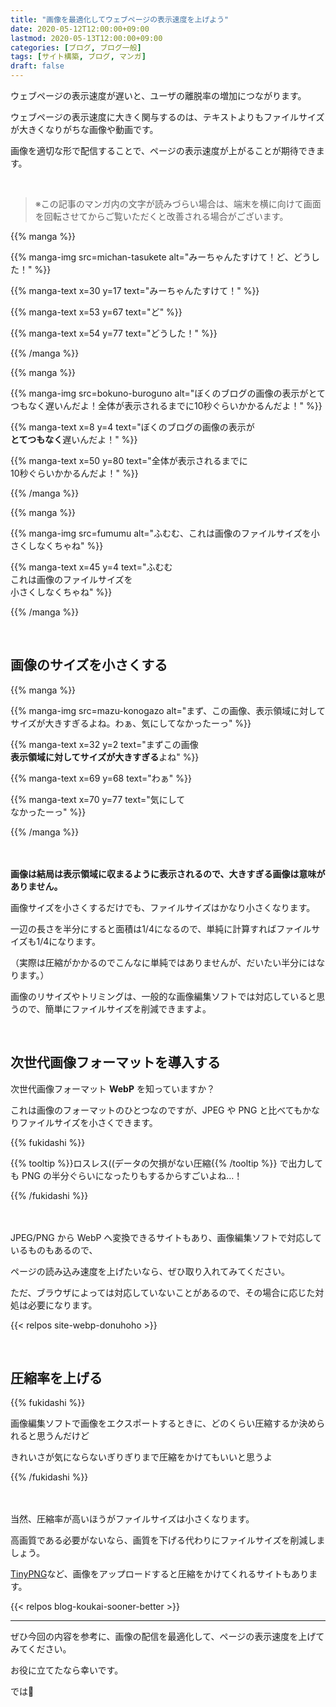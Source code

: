 ```yaml
---
title: "画像を最適化してウェブページの表示速度を上げよう"
date: 2020-05-12T12:00:00+09:00
lastmod: 2020-05-13T12:00:00+09:00
categories: [ブログ, ブログ一般]
tags: [サイト構築, ブログ, マンガ]
draft: false
---
```


ウェブページの表示速度が遅いと、ユーザの離脱率の増加につながります。

ウェブページの表示速度に大きく関与するのは、テキストよりもファイルサイズが大きくなりがちな画像や動画です。

画像を適切な形で配信することで、ページの表示速度が上がることが期待できます。

<!--more-->

<br>

> ※この記事のマンガ内の文字が読みづらい場合は、端末を横に向けて画面を回転させてからご覧いただくと改善される場合がございます。

{{% manga %}}

{{% manga-img src=michan-tasukete alt="みーちゃんたすけて！ど、どうした！" %}}

{{% manga-text x=30 y=17 text="みーちゃんたすけて！" %}}

{{% manga-text x=53 y=67 text="ど" %}}

{{% manga-text x=54 y=77 text="どうした！" %}}

{{% /manga %}}



{{% manga %}}

{{% manga-img src=bokuno-buroguno alt="ぼくのブログの画像の表示がとてつもなく遅いんだよ！全体が表示されるまでに10秒ぐらいかかるんだよ！" %}}

{{% manga-text x=8 y=4 text="ぼくのブログの画像の表示が<br>**とてつもなく**遅いんだよ！" %}}

{{% manga-text x=50 y=80 text="全体が表示されるまでに<br>10秒ぐらいかかるんだよ！" %}}

{{% /manga %}}



{{% manga %}}

{{% manga-img src=fumumu alt="ふむむ、これは画像のファイルサイズを小さくしなくちゃね" %}}

{{% manga-text x=45 y=4 text="ふむむ<br>これは画像のファイルサイズを<br>小さくしなくちゃね" %}}

{{% /manga %}}




<br>

## 画像のサイズを小さくする

{{% manga %}}

{{% manga-img src=mazu-konogazo alt="まず、この画像、表示領域に対してサイズが大きすぎるよね。わぁ、気にしてなかったーっ" %}}

{{% manga-text x=32 y=2 text="まずこの画像<br>**表示領域に対してサイズが大きすぎる**よね" %}}

{{% manga-text x=69 y=68 text="わぁ" %}}

{{% manga-text x=70 y=77 text="気にして<br>なかったーっ" %}}

{{% /manga %}}

　

**画像は結局は表示領域に収まるように表示されるので、大きすぎる画像は意味がありません。**

画像サイズを小さくするだけでも、ファイルサイズはかなり小さくなります。

一辺の長さを半分にすると面積は1/4になるので、単純に計算すればファイルサイズも1/4になります。

（実際は圧縮がかかるのでこんなに単純ではありませんが、だいたい半分にはなります。）

画像のリサイズやトリミングは、一般的な画像編集ソフトでは対応していると思うので、簡単にファイルサイズを削減できますよ。

<br>

## 次世代画像フォーマットを導入する

次世代画像フォーマット **WebP** を知っていますか？

これは画像のフォーマットのひとつなのですが、JPEG や PNG と比べてもかなりファイルサイズを小さくできます。

{{% fukidashi %}}

{{% tooltip %}}ロスレス((データの欠損がない圧縮{{% /tooltip %}}
で出力しても PNG の半分ぐらいになったりもするからすごいよね…！

{{% /fukidashi %}}

　

JPEG/PNG から WebP へ変換できるサイトもあり、画像編集ソフトで対応しているものもあるので、

ページの読み込み速度を上げたいなら、ぜひ取り入れてみてください。

ただ、ブラウザによっては対応していないことがあるので、その場合に応じた対処は必要になります。

{{< relpos site-webp-donuhoho >}}

<br>

## 圧縮率を上げる

{{% fukidashi %}}

画像編集ソフトで画像をエクスポートするときに、どのくらい圧縮するか決められると思うんだけど

きれいさが気にならないぎりぎりまで圧縮をかけてもいいと思うよ

{{% /fukidashi %}}

　

当然、圧縮率が高いほうがファイルサイズは小さくなります。

高画質である必要がないなら、画質を下げる代わりにファイルサイズを削減しましょう。

[TinyPNG](https://tinypng.com/)など、画像をアップロードすると圧縮をかけてくれるサイトもあります。

{{< relpos blog-koukai-sooner-better >}}

---

ぜひ今回の内容を参考に、画像の配信を最適化して、ページの表示速度を上げてみてください。

お役に立てたなら幸いです。

では:wave: